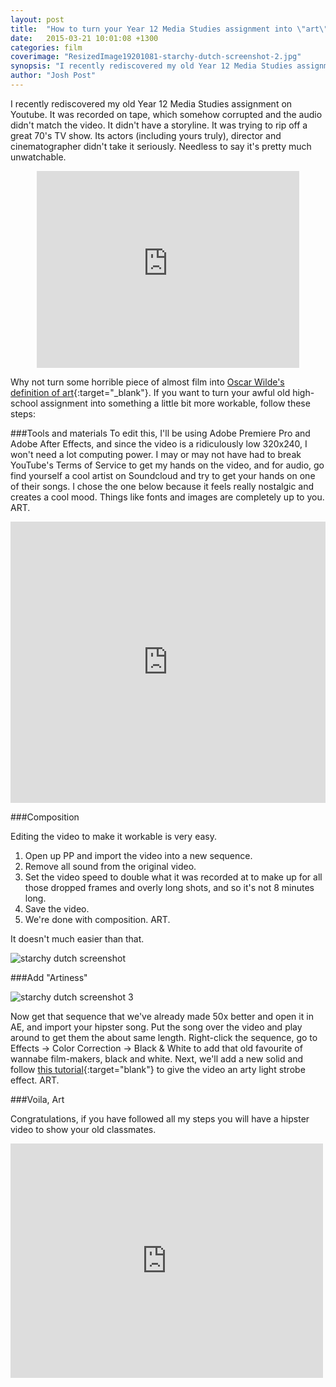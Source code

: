 ```yaml
---
layout: post
title:  "How to turn your Year 12 Media Studies assignment into \"art\""
date:   2015-03-21 10:01:08 +1300
categories: film
coverimage: "ResizedImage19201081-starchy-dutch-screenshot-2.jpg"
synopsis: "I recently rediscovered my old Year 12 Media Studies assignment on Youtube. It was recorded on tape, which somehow corrupted and the audio didn't match the video. It didn't have a storyline. It was trying to rip off a great 70's TV show. Its actors&nbsp;(including yours truly), director and cinematographer didn't take it seriously. Needless to say it's pretty much unwatchable."
author: "Josh Post"
---
```



I recently rediscovered my old Year 12 Media Studies assignment on Youtube. It was recorded on tape, which somehow corrupted and the audio didn't match the video. It didn't have a storyline. It was trying to rip off a great 70's TV show. Its actors&nbsp;(including yours truly), director and cinematographer didn't take it seriously. Needless to say it's pretty much unwatchable.

<iframe style="display: block; margin-left: auto; margin-right: auto;" src="http://www.youtube.com/embed/BQlxVcmTrx8" width="420" height="315" frameborder="0"></iframe>

Why not turn some horrible piece of almost film into [Oscar Wilde's definition of art]{:target="_blank"}. If you want to turn your awful old high-school assignment into something a little bit more workable, follow these steps:

###Tools and materials
To edit this, I'll be using Adobe Premiere Pro and Adobe After Effects, and since the video is a ridiculously low 320x240, I won't need a lot computing power. I may or may not have had to break YouTube's Terms of Service to get my hands on the video, and for audio, go find yourself a cool artist on Soundcloud and try to get your hands on one of their songs. I chose the one below because it feels really nostalgic and creates a cool mood. Things like fonts and images are completely up to you. ART.

<iframe style="display: block; margin-left: auto; margin-right: auto;" src="https://w.soundcloud.com/player/?url=https%3A//api.soundcloud.com/tracks/68551882&amp;auto_play=false&amp;hide_related=false&amp;visual=true" width="100%" height="450" frameborder="no" scrolling="no"></iframe>

###Composition

Editing the video to make it workable is very easy.

1. Open up PP and import the video into a new sequence.
2. Remove all sound from the original video.
3. Set the video speed to double what it was recorded at to make up for all those dropped frames and overly long shots, and so it's not 8 minutes long.
4. Save the video.
5. We're done with composition. ART.

It doesn't much easier than that.

<img data-src="/assets/images/starchy-dutch-screenshot.jpg" alt="starchy dutch screenshot">

###Add "Artiness"

<img data-src="/assets/images/ResizedImage701635-starchy-dutch-screenshot-3.gif" alt="starchy dutch screenshot 3" >

Now get that sequence that we've already made 50x better and open it in AE, and import your hipster song. Put the song over the video and play around to get them the about same length. Right-click the sequence, go to Effects -> Color Correction -> Black & White to add that old favourite of wannabe film-makers, black and white. Next, we'll add a new solid and follow [this tutorial]{:target="blank"} to give the video an arty light strobe effect. ART.

<!--<h2>Optional Extra</h2>
<h3>Dialogue</h3>
The video is now art but it isn't compelling watching. Since this video already looks like it was shot before decent audio recording, I went ahead and added a ton of subtitles. This meant I could what the actors were saying and try add some sort of a plot. Of course since we sped up the video so much, there isn't much time to show the message on screen during scenes with a lot of dialogue. I opted to roll each line onto the screen similar to how messages come up on iMessage. This took ages but it had to be done.
-->

###Voila, Art

Congratulations, if you have followed all my steps you will have a hipster video to show your old classmates.&nbsp;

<iframe src="http://player.vimeo.com/video/89825365" width="500" height="375" frameborder="0"></iframe>

[Oscar Wilde's definition of art]: http://quotes.lifehack.org/quote/oscar-wilde/all-art-is-quite-useless/
[this tutorial]: https://www.youtube.com/watch?v=tBewECMyLG0